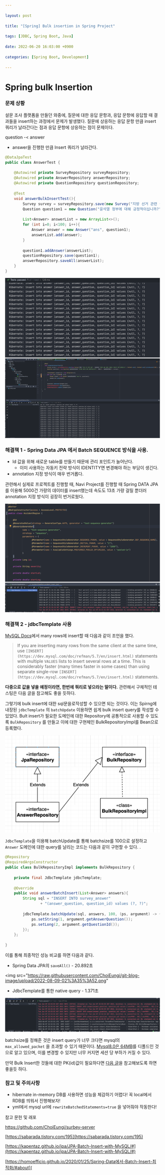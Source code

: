 ```yaml
---

layout: post

title: "[Spring] Bulk insertion in Spring Project"

tags: [JDBC, Spring Boot, Java]

date: 2022-06-20 16:03:00 +0900

categories: [Spring Boot, Development]

---
```




# Spring bulk Insertion

### 문제 상황

설문 조사 플랫폼을 만들던 와중에, 질문에 대한 응답 문항과, 응답 문항에 응답할 때 결과들을 insert하는 과정에서 문제가 발생했다. 질문에 상응하는 응답 문항 만큼 insert 쿼리가 날라간다는 점과 응답 문항에 상응하는 점이 문제이다. 

question -< answer

- answer을 진행한 만큼 Insert 쿼리가 날라간다.

```java
@DataJpaTest
public class AnswerTest {

    @Autowired private SurveyRepository surveyRepository;
    @Autowired private AnswerRepository answerRepository;
    @Autowired private QuestionRepository questionRepository;

    @Test
    void answerBulkInsertTest(){
        Survey survey = surveyRepository.save(new Survey("지방 선거 관련 설문", "2022 6월 1일에 시행되는 지방선거 관련 설문입니다.", Instant.now(), Instant.now().plusSeconds(100L), "pw"));
        Question question1 = new Question("윤석열 정부에 대해 긍정적이십니까?", 5, 1, survey);

        List<Answer> answerList = new ArrayList<>();
        for (int i=0; i<100; i++){
            Answer answer = new Answer("ans", question1);
            answerList.add(answer);
        }

        question1.addAnswer(answerList);
        questionRepository.save(question1);
        answerRepository.saveAll(answerList);
    }
}
```



<img src="https://raw.githubusercontent.com/ChoiEungi/git-blog-image/upload/2022-08-09-02%3A34%3A12.png">



<img src="https://raw.githubusercontent.com/ChoiEungi/git-blog-image/upload/2022-08-09-02%3A34%3A32.png">



### 해결책 1 - Spring Data JPA 에서 **Batch SEQUENCE 방식을 사용**.

- Id 값을 위해 새로운 table를 만들기 때문에 관리 포인트가 늘어난다.
  - 이미 사용하는 자동키 전략 방식이 IDENTITY면 변경해야 하는 부담이 생긴다.
- annotation 지정 방식이 매우 번거롭다.

관련해서 실제로 프로젝트를 진행할 때, Navi Project를 진행할 때 Spring DATA JPA를 이용해 5000건 가량의 데이터를 insert했는데 속도도 13초 가량 걸릴 뿐더러 annotation 지정 방식이 굉장히 번거로웠다.

<img src="https://raw.githubusercontent.com/ChoiEungi/git-blog-image/upload/2022-08-09-02%3A34%3A52.png">

<img src="https://raw.githubusercontent.com/ChoiEungi/git-blog-image/upload/2022-08-09-02%3A35%3A05.png">



### 해결책 2 - jdbcTemplate 사용

[MySQL Docs](https://dev.mysql.com/doc/refman/5.7/en/insert-optimization.html)에서 many rows에 insert할 때 다음과 같이 조언을 했다.

> If you are inserting many rows from the same client at the same time, use `[INSERT](https://dev.mysql.com/doc/refman/5.7/en/insert.html)` statements with multiple `VALUES` lists to insert several rows at a time. This is considerably faster (many times faster in some cases) than using separate single-row `[INSERT](https://dev.mysql.com/doc/refman/5.7/en/insert.html)` statements.

 **다중으로 값을 넣을 예정이라면, 한번에 쿼리로 넣으라는 말이다.** 관련해서 구체적인 테스팅은 다음 글을 참고해도 좋을 듯하다.

그렇기에 bulk insert에 대한 sql문을로작성할 수 있으면 되는 것이다. 이는 Spirng에 내장된 `jdbcTemplate` 의 `batchUpdate` 이용하면 쉽게 bulk insert query를 작성할 수 있었다. Bult insert가 필요한 도메인에 대한 Repository에 공통적으로 사용할 수 있도록 `BulkRepository` 를 만들고 이에 대한 구현체인 BulkRepositoryImpl를 Bean으로 등록했다.  

<img src="https://raw.githubusercontent.com/ChoiEungi/git-blog-image/upload/2022-08-09-02%3A35%3A35.png">

 `JdbcTemplate`을 이용해 batchUpdate를 통해 batchsize를 100으로 설정하고 `Answer` 도메인에 대한 query를 날리는 코드는 다음과 같이 구현할 수 있다. . 

```java
@Repository
@RequiredArgsConstructor
public class BulkRepositoryImpl implements BulkRepository {

    private final JdbcTemplate jdbcTemplate;

    @Override
    public void answerBatchInsert(List<Answer> answers){
        String sql = "INSERT INTO survey_answer"
                + "(answer_question, question_id) values (?, ?)";

        jdbcTemplate.batchUpdate(sql, answers, 100, (ps, argument) -> {
            ps.setString(1, argument.getAnswerQuestion());
            ps.setLong(2, argument.getQuestionId());
        });
    };

} 
```

이를 통해 최종적인 성능 비교를 하면 다음과 같다.

- Spring Data JPA의 `saveAll()` - 20.892초

<img src="https://raw.githubusercontent.com/ChoiEungi/git-blog-image/upload/2022-08-09-02%3A35%3A52.png"

- JdbcTemplate를 통한 native query - 1.371초

<img src="https://raw.githubusercontent.com/ChoiEungi/git-blog-image/upload/2022-08-09-02%3A36%3A14.png">

  batchsize를 정해준 것은 insert query가 너무 크다면 mysql의 `max_allowed_packet` 을 초과할 수 있기 때문이다. [Mysql8.0은 64MB](https://dev.mysql.com/doc/refman/8.0/en/packet-too-large.html)를 디폴드인 것으로 알고 있으며, 이를 변경할 수 있지만 너무 커지면 세션 당 부하가 커질 수 있다. 

만약 Bulk Insert한 것들에 대한 PK(id)값이 필요하다면 [다음 글](https://kapentaz.github.io/jdbc/JdbcTemplate-Bulk-Insert-ID-%EC%A1%B0%ED%9A%8C/#)을 참고해보도록 하면 좋을듯 하다.

### 참고 및 주의사항

- hibernate in-memory DB를 사용하면 성능을 체감하기 어렵다! 꼭 local에서 RDB를 띄워서 진행해보자!
- yml에서 mysql url에 `rewriteBatchedStatements=true` 을 넣어줘야 작동한다!

참고 문헌 및 래포 

https://github.com/ChoiEungi/surbey-server

[https://sabarada.tistory.com/195](https://sabarada.tistory.com/195)

[https://kapentaz.github.io/jpa/JPA-Batch-Insert-with-MySQL/#](https://kapentaz.github.io/jpa/JPA-Batch-Insert-with-MySQL/#)

[https://homoefficio.github.io/2020/01/25/Spring-Data에서-Batch-Insert-최적화/#about](